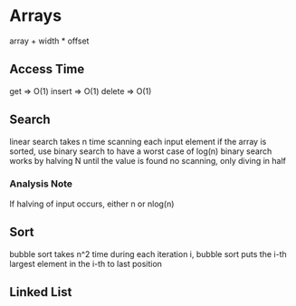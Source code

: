 # Arrays
array + width * offset

## Access Time
get => O(1)
insert => O(1)
delete => O(1)

## Search
linear search takes n time
    scanning each input element
if the array is sorted, use binary search to have a worst case of log(n)
    binary search works by halving N until the value is found
    no scanning, only diving in half

### Analysis Note
If halving of input occurs, either n or nlog(n)

## Sort
bubble sort takes n^2 time
during each iteration i, bubble sort puts the i-th largest element in the i-th to last position

## Linked List
